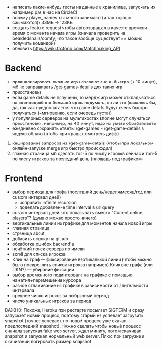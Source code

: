 * написать какие-нибудь тесты на данные в хранилище, запускать их например раз в час на CircleCI
* почему player_names так много занимают (и так хорошо сжимаются)? 33МБ → 123КБ
* создать feature request чтобы api возвращал в качесте времени время с момента начала игры (сначала проверить на beardedsnails/comfy, что такое вообще существует == можно получить командой)
* обновить https://wiki.factorio.com/Matchmaking_API

# Backend
* проанализировать сколько игр исчезают очень быстро (< 10 минут), мб не запрашивать /get-games-details для таких игр
* приостановка
* если game details не получены, то мёрдж игр может откладываться на неопределённо большой срок. подумать, ок ли это (казалось бы, да, так как  предполагается что game details будут очень быстро получаться (~мгновенно, если очередь пуста))
* у популярных серверов на мультихостах вполне могут случаться приостановки, например, на 40 минут, надо их уметь обрабатывать
* ежедневно сохранять ответы /get-games и /get-game-details в яндекс.облако (чтобы при крашах смотреть дифф)

1. кеширование запросов на /get-game-details (чтобы при локальном онлайн-запуске merge игр быстро происходил)
2. главная страница
    мб сделать топ-5 по числу игроков сейчас и топ-5 по числу игроков за последний день (площадь под графиком)

# Frontend
* выбор периода для графа (последний день/неделя/месяц/год или custom интервал дней)
    * исправить infinite recursion
    * доделать добавление time interval в url query
* custom интервал дней: что показывать вместо "Current online players"? (думаю можно просто ничего)
* вертикальные линии на графике для моментов начала новой игры
* главная страница
* страница about
* добавить ссылку на github
* обработка ошибок backend'а
* нечёткий поиск сервера по имени
* scroll для списка игроков
* Клик на граф — фиксирование вертикальной линии (чтобы можно было поскроллить список игроков например)
  Клик вне графа (или ПКМ?) — убирание фиксации
* выбор временного подинтервала на графике с помощью нажатия+перемещения курсора
* разное сглаживание на графике в зависимости от длительности интервала
* среднее число игроков за выбранный период
* число уникальных игроков за период



ВАЖНО:
Похоже, Heroku при рестарте посылает SIGTERM и сразу запускает новый процесс, поэтому старый не успевает загрузить snapshot (точнее успевает, но новый процесс уже скачал предпоследний snapshot). Нужно сделать чтобы новый процесс сначала запускал fake web server, ждал миниту, потом скачивал snapshot и запускал нормальный web server. Плюс при загрузке и скачивании логировать размер snapshot
